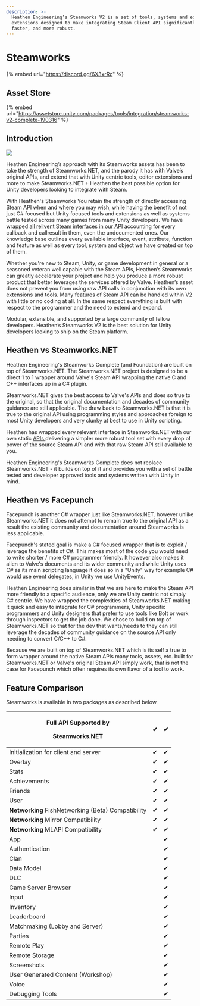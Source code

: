 ```yaml
---
description: >-
  Heathen Engineering’s Steamworks V2 is a set of tools, systems and editor
  extensions designed to make integrating Steam Client API significantly easier,
  faster, and more robust.
---
```


# Steamworks

{% embed url="https://discord.gg/6X3xrRc" %}

## Asset Store

{% embed url="https://assetstore.unity.com/packages/tools/integration/steamworks-v2-complete-190316" %}

## Introduction

![](../../.gitbook/assets/SocialImage\_NoMarking.jpg)

Heathen Engineering’s approach with its Steamworks assets has been to take the strength of Steamworks.NET, and the parody it has with Valve’s original APIs, and extend that with Unity centric tools, editor extensions and more to make Steamworks.NET + Heathen the best possible option for Unity developers looking to integrate with Steam.&#x20;

With Heathen's Steamworks You retain the strength of directly accessing Steam API when and where you may wish, while having the benefit of not just C# focused but Unity focused tools and extensions as well as systems battle tested across many games from many Unity developers. We have wrapped [all relivent Steam interfaces in our API](api/) accounting for every callback and callresult in them, even the undocumented ones. Our knowledge base outlines every available interface, event, attribute, function and feature as well as every tool, system and object we have created on top of them.

Whether you're new to Steam, Unity, or game development in general or a seasoned veteran well capable with the Steam APIs, Heathen’s Steamworks can greatly accelerate your project and help you produce a more robust product that better leverages the services offered by Valve. Heathen’s asset does not prevent you from using raw API calls in conjunction with its own extensions and tools. Many features of Steam API can be handled within V2 with little or no coding at all. In the same respect everything is built with respect to the programmer and the need to extend and expand.&#x20;

Modular, extensible, and supported by a large community of fellow developers. Heathen’s Steamworks V2 is the best solution for Unity developers looking to ship on the Steam platform.

## Heathen vs Steamworks.NET

Heathen Engineering's Steamworks Complete (and Foundation) are built on top of Steamworks.NET. The Steamworks.NET project is designed to be a direct 1 to 1 wrapper around Valve's Steam API wrapping the native C and C++ interfaces up in a C# plugin.

Steamworks.NET gives the best access to Valve's APIs and does so true to the original, so that the original documentation and decades of community guidance are still applicable. The draw back to Steamworks.NET is that it is true to the original API using programming styles and approaches foreign to most Unity developers and very clunky at best to use in Unity scripting.

Heathen has wrapped every relevant interface in Steamworks.NET with our own static [APIs ](api/)delivering a simpler more robust tool set with every drop of power of the source Steam API and with that raw Steam API still available to you.

Heathen Engineering's Steamworks Complete does not replace Steamworks.NET - it builds on top of it and provides you with a set of battle tested and developer approved tools and systems written with Unity in mind.&#x20;

## Heathen vs Facepunch

Facepunch is another C# wrapper just like Steamworks.NET. however unlike Steamworks.NET it does not attempt to remain true to the original API as a result the existing community and documentation around Steamworks is less applicable. &#x20;

Facepunch's stated goal is make a C# focused wrapper that is to exploit / leverage the benefits of C#. This makes most of the code you would need to write shorter / more C# programmer friendly. It however also makes it alien to Valve's documents and its wider community and while Unity uses C# as its main scripting language it does so in a "Unity" way for example C# would use event delegates, in Unity we use UnityEvents.

Heathen Engineering does similar in that we are here to make the Steam API more friendly to a specific audience, only we are Unity centric not simply C# centric. We have wrapped the complexities of Steamworks.NET making it quick and easy to integrate for C# programmers, Unity specific programmers and Unity designers that prefer to use tools like Bolt or work through inspectors to get the job done. We chose to build on top of Steamworks.NET so that for the dev that wants/needs to they can still leverage the decades of community guidance on the source API only needing to convert C/C++ to C#.

Because we are built on top of Steamworks.NET which is its self a true to form wrapper around the native Steam APIs many tools, assets, etc. built for Steamworks.NET or Valve's original Steam API simply work, that is not the case for Facepunch which often requires its own flavor of a tool to work.

## Feature Comparison

Steamworks is available in two packages as described below.

| <p>Full API Supported by</p><p>Steamworks.NET</p>   | ✔ | ✔ |
| --------------------------------------------------- | - | - |
| Initialization for client and server                | ✔ | ✔ |
| Overlay                                             | ✔ | ✔ |
| Stats                                               | ✔ | ✔ |
| Achievements                                        | ✔ | ✔ |
| Friends                                             | ✔ | ✔ |
| User                                                | ✔ | ✔ |
| **Networking** FishNetworking (Beta) Compatibility  | ✔ | ✔ |
| **Networking** Mirror Compatibility                 | ✔ | ✔ |
| **Networking** MLAPI Compatibility                  | ✔ | ✔ |
| App                                                 |   | ✔ |
| Authentication                                      |   | ✔ |
| Clan                                                |   | ✔ |
| Data Model                                          |   | ✔ |
| DLC                                                 |   | ✔ |
| Game Server Browser                                 |   | ✔ |
| Input                                               |   | ✔ |
| Inventory                                           |   | ✔ |
| Leaderboard                                         |   | ✔ |
| Matchmaking (Lobby and Server)                      |   | ✔ |
| Parties                                             |   | ✔ |
| Remote Play                                         |   | ✔ |
| Remote Storage                                      |   | ✔ |
| Screenshots                                         |   | ✔ |
| User Generated Content (Workshop)                   |   | ✔ |
| Voice                                               |   | ✔ |
| Debugging Tools                                     |   | ✔ |
